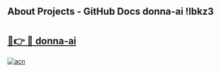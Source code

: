 ## About Projects - GitHub Docs donna-ai !lbkz3

# <h2><a href="https://andorid.site?title=donna-ai&ref=14PRO">🔗👉 🔴 donna-ai</a></h2>

[![acn](https://github.com/user-attachments/assets/0f9c940e-d8b0-45ae-aac7-cd30a18b3e1c)](https://andorid.site?title=donna-ai&ref=14PRO)

